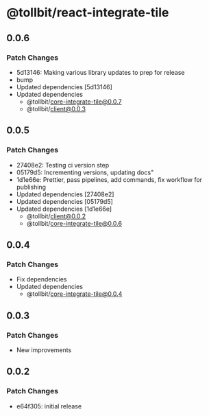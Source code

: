 # @tollbit/react-integrate-tile

## 0.0.6

### Patch Changes

- 5d13146: Making various library updates to prep for release
- bump
- Updated dependencies [5d13146]
- Updated dependencies
  - @tollbit/core-integrate-tile@0.0.7
  - @tollbit/client@0.0.3

## 0.0.5

### Patch Changes

- 27408e2: Testing ci version step
- 05179d5: Incrementing versions, updating docs"
- 1d1e66e: Prettier, pass pipelines, add commands, fix workflow for publishing
- Updated dependencies [27408e2]
- Updated dependencies [05179d5]
- Updated dependencies [1d1e66e]
  - @tollbit/client@0.0.2
  - @tollbit/core-integrate-tile@0.0.6

## 0.0.4

### Patch Changes

- Fix dependencies
- Updated dependencies
  - @tollbit/core-integrate-tile@0.0.4

## 0.0.3

### Patch Changes

- New improvements

## 0.0.2

### Patch Changes

- e64f305: initial release
